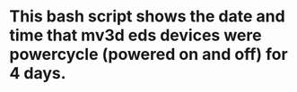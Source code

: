 # This bash script shows the date and time that mv3d eds devices were powercycle (powered on and off) for 4 days.
